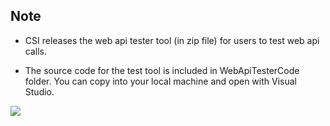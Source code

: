## Note

- CSI releases the web api tester tool (in zip file) for users to test web api calls.

- The source code for the test tool is included in WebApiTesterCode folder. You can copy into your local machine and open with Visual Studio.



<a href="http://teamcity/viewType.html?buildTypeId=&guest=1" target="_blank">
	<img src="https://devops.csisoft.com/app/rest/builds/buildType:(id:)/statusIcon"/>
</a>
